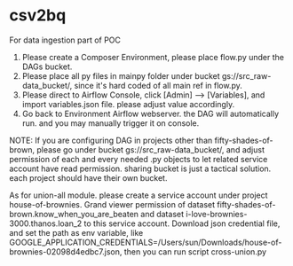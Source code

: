 # csv2bq
For data ingestion part of POC


1. Please create a Composer Environment, please place flow.py under the DAGs bucket.
2. Please place all py files in mainpy folder under bucket gs://src_raw-data_bucket/, since it's hard coded of all main ref in flow.py.
3. Please direct to Airflow Console, click [Admin] --> [Variables], and import variables.json file. please adjust value accordingly.
4. Go back to Environment Airflow webserver. the DAG will automatically run. and you may manually trigger it on console.

NOTE: If you are configuring DAG in projects other than fifty-shades-of-brown, please go under bucket gs://src_raw-data_bucket/,
and adjust permission of each and every needed .py objects to let related service account have read permission.
sharing bucket is just a tactical solution. each project should have their own bucket.

As for union-all module. please create a service account under project house-of-brownies. Grand viewer permission of dataset fifty-shades-of-brown.know_when_you_are_beaten
and dataset i-love-brownies-3000.thanos.loan_2 to this service account.
Download json credential file, and set the path as env variable, like GOOGLE_APPLICATION_CREDENTIALS=/Users/sun/Downloads/house-of-brownies-02098d4edbc7.json,
then you can run script cross-union.py